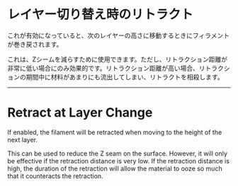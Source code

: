 レイヤー切り替え時のリトラクト
====
これが有効になっていると、次のレイヤーの高さに移動するときにフィラメントが巻き戻されます。

これは、Zシームを減らすために使用できます。ただし、リトラクション距離が非常に低い場合にのみ効果的です。リトラクション距離が高い場合、リトラクションの期間中に材料があまりにも流出してしまい、リトラクトを相殺します。

---

Retract at Layer Change
====
If enabled, the filament will be retracted when moving to the height of the next layer.

This can be used to reduce the Z seam on the surface. However, it will only be effective if the retraction distance is very low. If the retraction distance is high, the duration of the retraction will allow the material to ooze so much that it counteracts the retraction.
